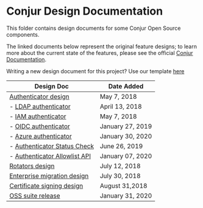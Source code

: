# Conjur Design Documentation

This folder contains design documents for some Conjur Open Source components.

The linked documents below represent the original feature designs; to learn
more about the current state of the features, please see the official
[Conjur Documentation](https://docs.conjur.org).

Writing a new design document for this project? Use our template [here](templates/solution_design.md)

|Design Doc|Date Added|
--- | ---
|[Authenticator design](authenticators/AUTHENTICATORS.md)|May 7, 2018|
|- [LDAP authenticator](authenticators/authn_ldap.md)|April 13, 2018|
|- [IAM authenticator](authenticators/authn_iam.md)|May 7, 2018|
|- [OIDC authenticator](authenticators/authn_oidc.md)|January 27, 2019|
|- [Azure authenticator](authenticators/authn_azure/authn_azure_solution_design.md)|January 30, 2020|
|- [Authenticator Status Check](authenticators/authenticators-status)|June 26, 2019|
|- [Authenticator Allowlist API](authenticators/authenticator_allowlist_api.md)|January 07, 2020|
|[Rotators design](./ROTATORS.md)|July 12, 2018|
|[Enterprise migration design](./MIGRATION.md)|July 30, 2018|
|[Certificate signing design](./CERTIFICATE_SIGNING.md)|August 31,2018|
|[OSS suite release](./oss_suite_release.md)|January 31, 2020|
